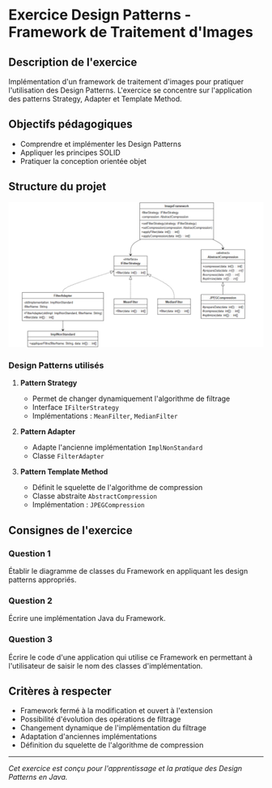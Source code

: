 # Exercice Design Patterns - Framework de Traitement d'Images

## Description de l'exercice
Implémentation d'un framework de traitement d'images pour pratiquer l'utilisation des Design Patterns. L'exercice se concentre sur l'application des patterns Strategy, Adapter et Template Method.

## Objectifs pédagogiques
- Comprendre et implémenter les Design Patterns
- Appliquer les principes SOLID
- Pratiquer la conception orientée objet

## Structure du projet
![Class Diagram](src/main/resources/img.png)

### Design Patterns utilisés

1. **Pattern Strategy**
    - Permet de changer dynamiquement l'algorithme de filtrage
    - Interface `IFilterStrategy`
    - Implémentations : `MeanFilter`, `MedianFilter`

2. **Pattern Adapter**
    - Adapte l'ancienne implémentation `ImplNonStandard`
    - Classe `FilterAdapter`

3. **Pattern Template Method**
    - Définit le squelette de l'algorithme de compression
    - Classe abstraite `AbstractCompression`
    - Implémentation : `JPEGCompression`

## Consignes de l'exercice

### Question 1
Établir le diagramme de classes du Framework en appliquant les design patterns appropriés.

### Question 2
Écrire une implémentation Java du Framework.

### Question 3
Écrire le code d'une application qui utilise ce Framework en permettant à l'utilisateur de saisir le nom des classes d'implémentation.

## Critères à respecter
- Framework fermé à la modification et ouvert à l'extension
- Possibilité d'évolution des opérations de filtrage
- Changement dynamique de l'implémentation du filtrage
- Adaptation d'anciennes implémentations
- Définition du squelette de l'algorithme de compression

---
*Cet exercice est conçu pour l'apprentissage et la pratique des Design Patterns en Java.*